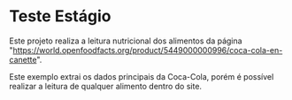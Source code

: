 # Teste Estágio

Este projeto realiza a leitura nutricional dos alimentos da página "https://world.openfoodfacts.org/product/5449000000996/coca-cola-en-canette". 

Este exemplo extrai os dados principais da Coca-Cola, porém é possível realizar a leitura de qualquer alimento dentro do site.
